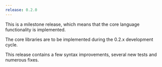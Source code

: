 ```yaml
---
release: 0.2.0
---
```


This is a milestone release, which means that the core language functionality is
implemented.

The core libraries are to be implemented during the 0.2.x development cycle.

This release contains a few syntax improvements, several new tests and numerous
fixes.
